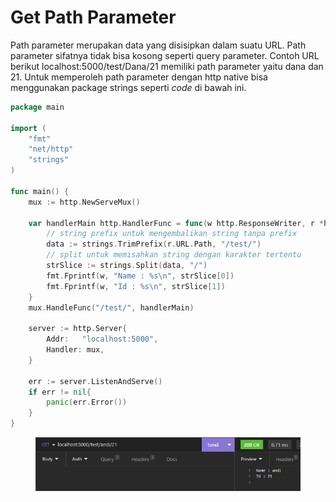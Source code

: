 # Get Path Parameter

Path parameter merupakan data yang disisipkan dalam suatu URL. Path parameter sifatnya tidak bisa kosong seperti query parameter. Contoh URL berikut localhost:5000/test/Dana/21 memiliki path parameter yaitu dana dan 21. Untuk memperoleh path parameter dengan http native bisa menggunakan package strings seperti _code_ di bawah ini.

```go
package main

import (
	"fmt"
	"net/http"
	"strings"
)

func main() {
	mux := http.NewServeMux()

	var handlerMain http.HandlerFunc = func(w http.ResponseWriter, r *http.Request) {
		// string prefix untuk mengembalikan string tanpa prefix
		data := strings.TrimPrefix(r.URL.Path, "/test/")
		// split untuk memisahkan string dengan karakter tertentu
		strSlice := strings.Split(data, "/")
		fmt.Fprintf(w, "Name : %s\n", strSlice[0])
		fmt.Fprintf(w, "Id : %s\n", strSlice[1])
	}
	mux.HandleFunc("/test/", handlerMain)

	server := http.Server{
		Addr:   "localhost:5000",
		Handler: mux,
	}

	err := server.ListenAndServe()
	if err != nil{
		panic(err.Error())
	}
}
```

<figure><img src="../.gitbook/assets/1 (6).png" alt=""><figcaption></figcaption></figure>
